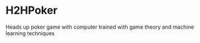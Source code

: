 H2HPoker
========

Heads up poker game with computer trained with game theory and machine learning techniques
